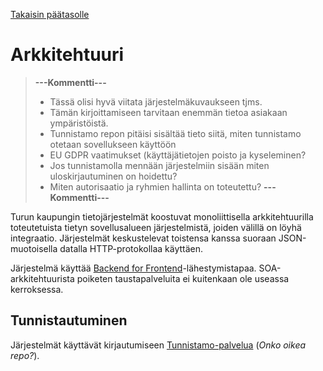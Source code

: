 [Takaisin päätasolle](./README.md)

# Arkkitehtuuri

> **---Kommentti---**
>
>  - Tässä olisi hyvä viitata järjestelmäkuvaukseen tjms.
>  -  Tämän kirjoittamiseen tarvitaan enemmän tietoa asiakaan ympäristöistä.
>  - Tunnistamo repon pitäisi sisältää tieto siitä, miten tunnistamo otetaan sovellukseen käyttöön
>  - EU GDPR vaatimukset (käyttäjätietojen poisto ja kyseleminen?
> - Jos tunnistamolla mennään järjestelmiin sisään miten uloskirjautuminen on hoidettu?
> - Miten autorisaatio ja ryhmien hallinta on toteutettu?
> **---Kommentti---**

Turun kaupungin tietojärjestelmät koostuvat monoliittisella
arkkitehtuurilla toteutetuista tietyn sovellusalueen järjestelmistä,
joiden välillä on löyhä integraatio. Järjestelmät keskustelevat
toistensa kanssa suoraan JSON-muotoisella datalla HTTP-protokollaa
käyttäen.

Järjestelmä käyttää [Backend for
Frontend](https://akfpartners.com/growth-blog/backend-for-frontend)-lähestymistapaa. SOA-arkkitehtuurista
poiketen taustapalveluita ei kuitenkaan ole useassa kerroksessa.


## Tunnistautuminen

Järjestelmät käyttävät kirjautumiseen
[Tunnistamo-palvelua](https://github.com/City-of-Turku/tunnistamo) (*Onko oikea
repo?*).

